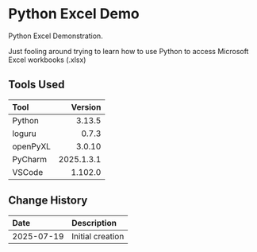 # Python Excel Demo
Python Excel Demonstration.

Just fooling around trying to learn how to use Python to access Microsoft Excel workbooks (.xlsx)

## Tools Used

| Tool     |    Version |
|:---------|-----------:|
| Python   |     3.13.5 |
| loguru   |      0.7.3 |
| openPyXL |     3.0.10 |
| PyCharm  | 2025.1.3.1 |
| VSCode   |    1.102.0 |

## Change History

| Date       | Description                                              |
|:-----------|:---------------------------------------------------------|
| 2025-07-19 | Initial creation                                         |
